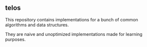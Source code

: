 ## telos

This repository contains implementations for a bunch of common algorithms and data structures.

They are naive and unoptimized implementations made for learning purposes.
